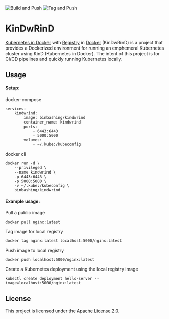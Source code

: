 ![Build and Push](https://github.com/binbashing/kindwrind/actions/workflows/merge-build-push.yaml/badge.svg)
![Tag and Push](https://github.com/binbashing/kindwrind/actions/workflows/release-tag-push.yaml/badge.svg)

# KinDwRinD
[Kubernetes in Docker](https://kind.sigs.k8s.io/) with [Registry](https://docs.docker.com/registry/) in [Docker](https://hub.docker.com/_/docker) (KinDwRinD) is a project that provides a Dockerized environment for running an emphemeral Kubernetes cluster using KinD (Kubernetes in Docker).   The intent of this project is for CI/CD pipelines and quickly running Kubernetes locally. 

## Usage

#### Setup:

docker-compose
```
services:
    kindwrind:
        image: binbashing/kindwrind
        container_name: kindwrind
        ports:
            - 6443:6443
            - 5000:5000
        volumes:
            - ~/.kube:/kubeconfig
```

docker cli
```
docker run -d \
    --privileged \
    --name kindwrind \
    -p 6443:6443 \
    -p 5000:5000 \
    -v ~/.kube:/kubeconfig \
    binbashing/kindwrind
```
#### Example usage:

Pull a public image
```
docker pull nginx:latest
```

Tag image for local registry
```
docker tag nginx:latest localhost:5000/nginx:latest
```

Push image to local registry
```
docker push localhost:5000/nginx:latest
```
Create a Kubernetes deployment using the local registry image
```
kubectl create deployment hello-server --image=localhost:5000/nginx:latest 
```

## License

This project is licensed under the [Apache License 2.0](LICENSE).
